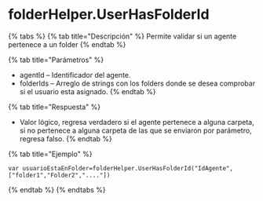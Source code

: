 # folderHelper.UserHasFolderId

{% tabs %}
{% tab title="Descripción" %}
Permite validar si un agente pertenece a un folder
{% endtab %}

{% tab title="Parámetros" %}
* agentId – Identificador del agente.
* folderIds – Arreglo de strings con los folders donde se desea comprobar si el usuario esta asignado.
{% endtab %}

{% tab title="Respuesta" %}
* Valor lógico, regresa verdadero si el agente pertenece a alguna carpeta, si no pertenece a alguna carpeta de las que se enviaron por parámetro, regresa falso.
{% endtab %}

{% tab title="Ejemplo" %}
```
var usuarioEstaEnFolder=folderHelper.UserHasFolderId("IdAgente", ["folder1","Folder2","...."])
```
{% endtab %}
{% endtabs %}
